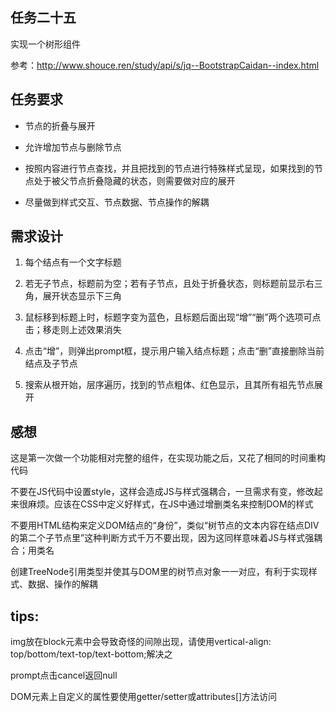 ## 任务二十五

实现一个树形组件

参考：http://www.shouce.ren/study/api/s/jq--BootstrapCaidan--index.html

## 任务要求

- 节点的折叠与展开

- 允许增加节点与删除节点

- 按照内容进行节点查找，并且把找到的节点进行特殊样式呈现，如果找到的节点处于被父节点折叠隐藏的状态，则需要做对应的展开

- 尽量做到样式交互、节点数据、节点操作的解耦

## 需求设计

1. 每个结点有一个文字标题

2. 若无子节点，标题前为空；若有子节点，且处于折叠状态，则标题前显示右三角，展开状态显示下三角

3. 鼠标移到标题上时，标题字变为蓝色，且标题后面出现“增”“删”两个选项可点击；移走则上述效果消失

4. 点击“增”，则弹出prompt框，提示用户输入结点标题；点击“删”直接删除当前结点及子节点

5. 搜索从根开始，层序遍历，找到的节点粗体、红色显示，且其所有祖先节点展开

## 感想

这是第一次做一个功能相对完整的组件，在实现功能之后，又花了相同的时间重构代码

不要在JS代码中设置style，这样会造成JS与样式强耦合，一旦需求有变，修改起来很麻烦。应该在CSS中定义好样式，在JS中通过增删类名来控制DOM的样式

不要用HTML结构来定义DOM结点的“身份”，类似“树节点的文本内容在结点DIV的第二个子节点里”这种判断方式千万不要出现，因为这同样意味着JS与样式强耦合；用类名

创建TreeNode引用类型并使其与DOM里的树节点对象一一对应，有利于实现样式、数据、操作的解耦

## tips:

img放在block元素中会导致奇怪的间隙出现，请使用vertical-align: top/bottom/text-top/text-bottom;解决之

prompt点击cancel返回null

DOM元素上自定义的属性要使用getter/setter或attributes[]方法访问